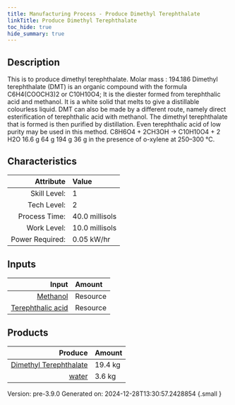 ```yaml
---
title: Manufacturing Process - Produce Dimethyl Terephthalate
linkTitle: Produce Dimethyl Terephthalate
toc_hide: true
hide_summary: true
---
```


## Description
&#10;&#9;&#9;&#9;This is to produce dimethyl terephthalate. Molar mass : 194.186 &#10;&#9;&#9;&#9;Dimethyl terephthalate (DMT) is an organic compound with the formula C6H4(COOCH3)2&#10;&#9;&#9;&#9;or C10H10O4;&#10;&#9;&#9;&#9;&#10;&#9;&#9;&#9;It is the diester formed from terephthalic acid and methanol.&#10;&#9;&#9;&#9;It is a white solid that melts to give a distillable colourless liquid.&#10;&#9;&#9;&#9;&#10;&#9;&#9;&#9;DMT can also be made by a different route, namely direct esterification of &#10;&#9;&#9;&#9;terephthalic acid with methanol. The dimethyl terephthalate that is formed is &#10;&#9;&#9;&#9;then purified by distillation. Even terephthalic acid of low purity may be used &#10;&#9;&#9;&#9;in this method.&#10;&#10;&#9;&#9;&#9;C8H6O4 + 2CH3OH → C10H10O4 + 2 H2O&#10;&#9;&#9;&#9; 16.6 g     64 g     194 g     36 g&#10;&#9;&#9;&#9;in the presence of o-xylene at 250–300 °C.&#10;&#9;&#9;

## Characteristics

| Attribute      | Value |
|--------:|:------|
|Skill Level:|1|
|Tech Level:|2|
|Process Time:|40.0 millisols|
|Work Level:|10.0 millisols|
|Power Required:|0.05 kW/hr|

## Inputs

| Input      | Amount |
|--------:|:------|
|[Methanol](/docs/definitions/resource/methanol)|Resource|6.4 kg|
|[Terephthalic acid](/docs/definitions/resource/terephthalic-acid)|Resource|1.66 kg|

## Products


| Produce      | Amount |
|--------:|:------|
|[Dimethyl Terephthalate](/docs/definitions/resource/dimethyl-terephthalate)|19.4 kg|
|[water](/docs/definitions/resource/water)|3.6 kg|


Version: pre-3.9.0 Generated on: 2024-12-28T13:30:57.2428854
{.small }

